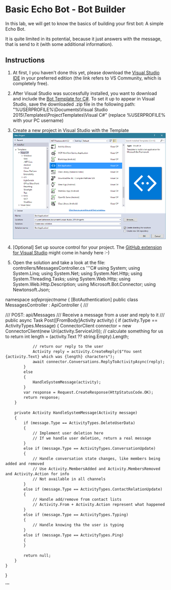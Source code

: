 # Basic Echo Bot - Bot Builder

In this lab, we will get to know the basics of building your first bot: A simple Echo Bot. 

It is quite limited in its potential, because it just answers with the message, that is send to it (with some additional information).

## Instructions

1. At first, I you haven't done this yet, please download the [Visual Studio IDE](https://www.visualstudio.com/vs/) in your preferred edition (the link refers to VS Community, which is completely free).

1. After Visual Studio was successfully installed, you want to download and include the [Bot Template for C#](http://aka.ms/bf-bc-vstemplate). To set it up to appear in Visual Studio, save the downloaded .zip file in the following path: "%USERPROFILE%\Documents\Visual Studio 2015\Templates\ProjectTemplates\Visual C#\" (replace %USERPROFILE% with your PC username)

1. Create a new project in Visual Studio with the Template ![Bot Project Template VS](./_images/1_ProjectTemplate.png)

1. [Optional] Set up source control for your project. The [GitHub extension for Visual Studio](https://visualstudio.github.com/) might come in handy here :-)

1. Open the solution and take a look at the file: controllers/MessagesController.cs 
'''C# 
using System;
using System.Linq;
using System.Net;
using System.Net.Http;
using System.Threading.Tasks;
using System.Web.Http;
using System.Web.Http.Description;
using Microsoft.Bot.Connector;
using Newtonsoft.Json;

namespace $safeprojectname$
{
    [BotAuthentication]
    public class MessagesController : ApiController
    {
        /// <summary>
        /// POST: api/Messages
        /// Receive a message from a user and reply to it
        /// </summary>
        public async Task<HttpResponseMessage> Post([FromBody]Activity activity)
        {
            if (activity.Type == ActivityTypes.Message)
            {
                ConnectorClient connector = new ConnectorClient(new Uri(activity.ServiceUrl));
                // calculate something for us to return
                int length = (activity.Text ?? string.Empty).Length;

                // return our reply to the user
                Activity reply = activity.CreateReply($"You sent {activity.Text} which was {length} characters");
                await connector.Conversations.ReplyToActivityAsync(reply);
            }
            else
            {
                HandleSystemMessage(activity);
            }
            var response = Request.CreateResponse(HttpStatusCode.OK);
            return response;
        }

        private Activity HandleSystemMessage(Activity message)
        {
            if (message.Type == ActivityTypes.DeleteUserData)
            {
                // Implement user deletion here
                // If we handle user deletion, return a real message
            }
            else if (message.Type == ActivityTypes.ConversationUpdate)
            {
                // Handle conversation state changes, like members being added and removed
                // Use Activity.MembersAdded and Activity.MembersRemoved and Activity.Action for info
                // Not available in all channels
            }
            else if (message.Type == ActivityTypes.ContactRelationUpdate)
            {
                // Handle add/remove from contact lists
                // Activity.From + Activity.Action represent what happened
            }
            else if (message.Type == ActivityTypes.Typing)
            {
                // Handle knowing tha the user is typing
            }
            else if (message.Type == ActivityTypes.Ping)
            {
            }

            return null;
        }
    }
}

'''
